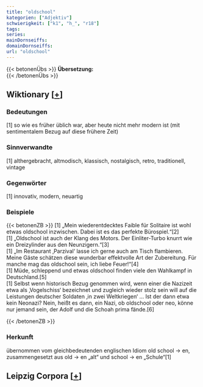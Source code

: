 ```yaml
---
title: "oldschool"
kategorien: ["Adjektiv"]
schwierigkeit: ["k1", "h_", "r18"]
tags:
series:
mainDornseiffs:
domainDornseiffs:
url: "oldschool"
---
```


{{< betonenÜbs >}}
**Übersetzung:**  
{{< /betonenÜbs >}}

## Wiktionary [[+](https://de.wiktionary.org/wiki/oldschool)]

### Bedeutungen
[1] so wie es früher üblich war, aber heute nicht mehr modern ist (mit sentimentalem Bezug auf diese frühere Zeit)  

### Sinnverwandte
[1] althergebracht, altmodisch, klassisch, nostalgisch, retro, traditionell, vintage  

### Gegenwörter
[1] innovativ, modern, neuartig  

### Beispiele
{{< betonenZB >}}
[1] „Mein wiederentdecktes Faible für Solitaire ist wohl etwas oldschool inzwischen. Dabei ist es das perfekte Bürospiel.“[2]  
[1] „Oldschool ist auch der Klang des Motors. Der Einliter-Turbo knurrt wie ein Dreizylinder aus den Neunzigern.“[3]  
[1] „Im Restaurant ‚Parzival‘ lasse ich gerne auch am Tisch flambieren. Meine Gäste schätzen diese wunderbar effektvolle Art der Zubereitung. Für manche mag das oldschool sein, ich liebe Feuer!“[4]  
[1] Müde, schleppend und etwas oldschool finden viele den Wahlkampf in Deutschland.[5]  
[1] Selbst wenn historisch Bezug genommen wird, wenn einer die Nazizeit etwa als ‚Vogelschiss‘ bezeichnet und zugleich wieder stolz sein will auf die Leistungen deutscher Soldaten ‚in zwei Weltkriegen‘ … Ist der dann etwa kein Neonazi? Nein, heißt es dann, ein Nazi, ob oldschool oder neo, könne nur jemand sein, der Adolf und die Schoah prima fände.[6]  

{{< /betonenZB >}}
### Herkunft
übernommen vom gleichbedeutenden englischen Idiom old school → en, zusammengesetzt aus old → en „alt“ und school → en „Schule“[1]  


## Leipzig Corpora [[+](https://corpora.uni-leipzig.de/en/res?word=oldschool&corpusId=deu_newscrawl-public_2018)]

